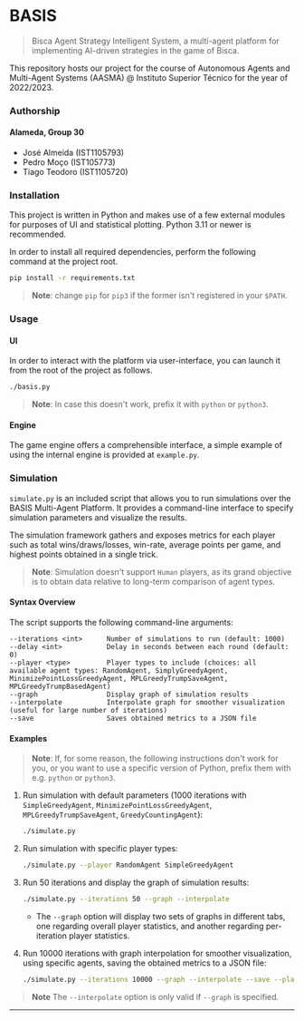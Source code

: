 # BASIS
> Bisca Agent Strategy Intelligent System, a multi-agent platform for implementing AI-driven strategies in the game of Bisca. 

This repository hosts our project for the course of Autonomous Agents and Multi-Agent Systems (AASMA) @ Instituto Superior Técnico for the year of 2022/2023.
### Authorship
#### Alameda, Group 30
* José Almeida (IST1105793)
* Pedro Moço (IST105773)
* Tiago Teodoro (IST1105720)

### Installation
This project is written in Python and makes use of a few external modules for purposes of UI and statistical plotting. Python 3.11 or newer is recommended.

In order to install all required dependencies, perform the following command at the project root.
```bash
pip install -r requirements.txt
```
> **Note**: change `pip` for `pip3` if the former isn't registered in your `$PATH`.

### Usage
#### UI
In order to interact with the platform via user-interface, you can launch it from the root of the project as follows.
```bash
./basis.py
```
> **Note**: In case this doesn't work, prefix it with `python` or `python3`.

#### Engine
The game engine offers a comprehensible interface, a simple example of using the internal engine is provided at `example.py`.

### Simulation
`simulate.py` is an included script that allows you to run simulations over the BASIS Multi-Agent Platform. It provides a command-line interface to specify simulation parameters and visualize the results. 

The simulation framework gathers and exposes metrics for each player such as total wins/draws/losses, win-rate, average points per game, and highest points obtained in a single trick.

> **Note**: Simulation doesn't support `Human` players, as its grand objective is to obtain data relative to long-term comparison of agent types. 

#### Syntax Overview

The script supports the following command-line arguments:

```plaintext
--iterations <int>      Number of simulations to run (default: 1000)
--delay <int>           Delay in seconds between each round (default: 0)
--player <type>         Player types to include (choices: all available agent types: RandomAgent, SimplyGreedyAgent, MinimizePointLossGreedyAgent, MPLGreedyTrumpSaveAgent, MPLGreedyTrumpBasedAgent)
--graph                 Display graph of simulation results
--interpolate           Interpolate graph for smoother visualization (useful for large number of iterations)
--save                  Saves obtained metrics to a JSON file
```

#### Examples
> **Note**: If, for some reason, the following instructions don't work for you, or you want to use a specific version of Python, prefix them with e.g. `python` or `python3`.

1. Run simulation with default parameters (1000 iterations with `SimpleGreedyAgent`, `MinimizePointLossGreedyAgent`, `MPLGreedyTrumpSaveAgent`, `GreedyCountingAgent`):
   ```bash
   ./simulate.py
   ```

2. Run simulation with specific player types:
   ```bash
   ./simulate.py --player RandomAgent SimpleGreedyAgent
   ```

3. Run 50 iterations and display the graph of simulation results:
   ```bash
   ./simulate.py --iterations 50 --graph --interpolate
   ```
   * The `--graph` option will display two sets of graphs in different tabs, one regarding overall player statistics, and another regarding per-iteration player statistics.

4. Run 10000 iterations with graph interpolation for smoother visualization, using specific agents, saving the obtained metrics to a JSON file:
   ```bash
   ./simulate.py --iterations 10000 --graph --interpolate --save --player RandomAgent SimpleGreedyAgent MinimizePointLossGreedyAgent MPLGreedyTrumpSaveAgent
   ```

> **Note** The `--interpolate` option is only valid if `--graph` is specified.

---